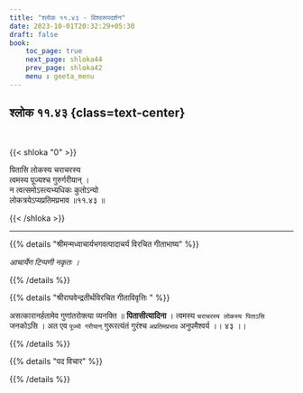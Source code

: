 ```yaml
---
title: "श्लोक ११.४३ - विश्वरूपदर्शन"
date: 2023-10-01T20:32:29+05:30
draft: false
book:
    toc_page: true
    next_page: shloka44
    prev_page: shloka42
    menu : geeta_menu
---
```




## श्लोक ११.४३ {class=text-center}

<br/>

{{< shloka  "0"  >}}

पितासि लोकस्य चराचरस्य  
त्वमस्य पूज्यश्च गुरुर्गरीयान् ।    
न त्वत्समोऽस्त्यभ्यधिकः कुतोऽन्यो  
लोकत्रयेऽप्यप्रतिमप्रभाव ॥११.४३ ॥

{{< /shloka >}}

---


{{% details "श्रीमन्मध्वाचार्यभगवत्पादाचर्य विरचित  गीताभाष्य" %}}

*आचार्येण टिप्पणी नकृतः ।*

{{% /details %}}



{{% details "श्रीराघवेन्द्रतीर्थविरचित गीताविवृत्तिः " %}}

असत्कारानर्हतामेव गुणांतरोक्त्या व्यनक्ति ॥ 
**पितासीत्यादिना** । त्वमस्य 
`चराचरस्य लोकस्य पिताऽसि` जनकोऽसि । 
अत एव `पूज्यो गरीयान्‌` गुरूरत्यंतं
गुरंश्च `अप्रतिमप्रभाव` अनुपमैश्वर्य ।। ४३ ।।

{{% /details %}}



{{% details "पद विचार" %}}


{{% /details %}}
